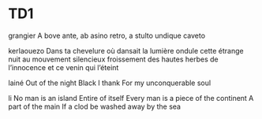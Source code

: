 # TD1
grangier
A bove ante, 
ab asino retro, 
a stulto 
undique 
caveto

kerlaouezo
Dans ta chevelure où dansait la lumière
ondule cette étrange nuit
au mouvement silencieux
froissement des hautes herbes de l’innocence
et ce venin qui l’éteint

lainé
Out of the night
Black
I thank
For my
unconquerable soul

li
No man is an island
Entire of itself
Every man is a piece of the continent
A part of the main
If a clod be washed away by the sea
